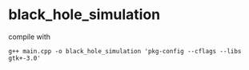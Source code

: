 # black_hole_simulation

compile with
```
g++ main.cpp -o black_hole_simulation 'pkg-config --cflags --libs gtk+-3.0'
```
